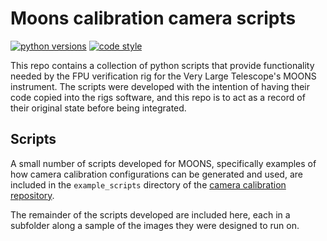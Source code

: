 # Moons calibration camera scripts

[![python versions](https://img.shields.io/badge/python-2.7%20|%203.4%2B-informational.svg)](https://www.python.org/)
[![code style](https://img.shields.io/badge/code%20style-black-000000.svg)](https://black.readthedocs.io/en/stable/)

This repo contains a collection of python scripts that provide functionality needed by the FPU
verification rig for the Very Large Telescope's MOONS instrument.
The scripts were developed with the intention of having their code copied into the rigs software,
and this repo is to act as a record of their original state before being integrated.

## Scripts

A small number of scripts developed for MOONS, specifically examples of how camera calibration
configurations can be generated and used, are included in the `example_scripts` directory of the
[camera calibration repository](https://github.com/ukatc/camera-calibration).

The remainder of the scripts developed are included here, each in a subfolder along a sample of
the images they were designed to run on.
